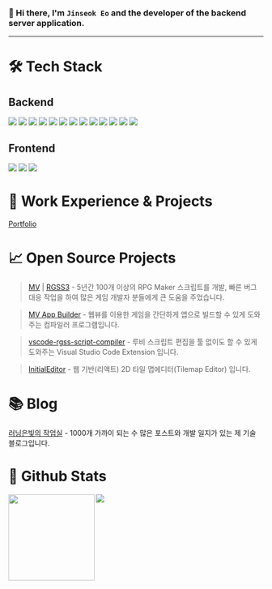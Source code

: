 ### 👋 Hi there, I'm `Jinseok Eo` and the developer of the backend server application.

---

# 🛠 Tech Stack

## Backend

<div>
  <img src="https://img.shields.io/badge/node.js-6DA55F?style=for-the-badge&logo=node.js&logoColor=white">  
  <img src="https://img.shields.io/badge/nestjs-%23E0234E.svg?style=for-the-badge&logo=nestjs&logoColor=white">
  <img src="https://img.shields.io/badge/typescript-%23007ACC.svg?style=for-the-badge&logo=typescript&logoColor=white">  
  <img src="https://img.shields.io/badge/TypeOrm-c40404?style=for-the-badge">
  <img src="https://img.shields.io/badge/Sequelize-52B0E7?style=for-the-badge&logo=Sequelize&logoColor=white">
  <img src="https://img.shields.io/badge/docker-%230db7ed.svg?style=for-the-badge&logo=docker&logoColor=white">
  <img src="https://img.shields.io/badge/-jest-%23C21325?style=for-the-badge&logo=jest&logoColor=white">
  <img src="https://img.shields.io/badge/redis-%23DD0031.svg?style=for-the-badge&logo=redis&logoColor=white">
  <img src="https://img.shields.io/badge/MariaDB-003545?style=for-the-badge&logo=mariadb&logoColor=white">
  <img src="https://img.shields.io/badge/mysql-%2300f.svg?style=for-the-badge&logo=mysql&logoColor=white">
  <img src="https://img.shields.io/badge/VIM-%2311AB00.svg?style=for-the-badge&logo=vim&logoColor=white">
  <img src="https://img.shields.io/badge/AWS-%23FF9900.svg?style=for-the-badge&logo=amazon-aws&logoColor=white">
  <img src="https://img.shields.io/badge/Ubuntu-E95420?style=for-the-badge&logo=ubuntu&logoColor=white">    
</div>

## Frontend

<div>
  <img src="https://img.shields.io/badge/typescript-%23007ACC.svg?style=for-the-badge&logo=typescript&logoColor=white">    
  <img src="https://img.shields.io/badge/Nuxt-002E3B?style=for-the-badge&logo=nuxtdotjs&logoColor=#00DC82">
  <img src="https://img.shields.io/badge/vuejs-%2335495e.svg?style=for-the-badge&logo=vuedotjs&logoColor=%234FC08D">  
</div>

# 🔖 Work Experience & Projects

[Portfolio](https://portfolio.biud436.com)

# 📈 Open Source Projects

> [MV](https://github.com/biud436/MV) | [RGSS3](https://github.com/biud436/RGSS3) - 5년간 100개 이상의 RPG Maker 스크립트를 개발, 빠른 버그 대응 작업을 하여 많은 게임 개발자 분들에게 큰 도움을 주었습니다. 

> [MV App Builder](https://github.com/biud436/MV-App-Builder) - 웹뷰를 이용한 게임을 간단하게 앱으로 빌드할 수 있게 도와주는 컴파일러 프로그램입니다.

> [vscode-rgss-script-compiler](https://github.com/biud436/vscode-rgss-script-compiler) - 루비 스크립트 편집을 툴 없이도 할 수 있게 도와주는 Visual Studio Code Extension 입니다.

> [InitialEditor](https://github.com/biud436/InitialEditor) - 웹 기반(리액트) 2D 타일 맵에디터(Tilemap Editor) 입니다.

# 📚 Blog

[러닝은빛의 작업실](https://blog.naver.com/biud436) - 1000개 가까이 되는 수 많은 포스트와 개발 일지가 있는 제 기술 블로그입니다. 

# 🔩 Github Stats

<div>
  <img src="https://github-readme-stats.vercel.app/api?username=biud436&theme=buefy&show_icons=true" height="170" align="left" />
  <img src="https://github-readme-stats.vercel.app/api/top-langs/?username=biud436&layout=compact" />
</div>
